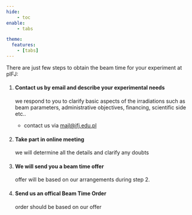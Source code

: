```yaml
---
hide:
    - toc
enable:
    - tabs

theme:
  features:
    - [tabs]
---
```


There are just few steps to obtain the beam time for your experiment at pIFJ:

1. #### Contact us by email and describe your experimental needs

     we respond to you to clarify basic aspects of the irradiations such as beam parameters, administrative objectives, financing, scientific side etc..
     
    - contact us via majl@ifj.edu.pl


2. #### Take part in online meeting

    we will determine all the details and clarify any doubts

3. #### We will send you a beam time offer

    offer will be based on our arrangements during step 2. 

4. #### Send us an offical Beam Time Order

    order should be based on our offer

